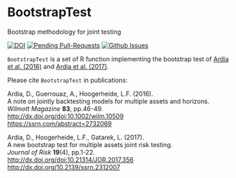 # BootstrapTest
Bootstrap methodology for joint testing

[![DOI](https://zenodo.org/badge/61378616.svg)](https://zenodo.org/badge/latestdoi/61378616)
[![Pending Pull-Requests](http://githubbadges.herokuapp.com/ArdiaD/BootstrapTest/pulls.svg?style=flat)](https://github.com/ArdiaD/BootstrapTest/pulls)
[![Github Issues](http://githubbadges.herokuapp.com/ArdiaD/BootstrapTest/issues.svg)](https://github.com/ArdiaD/BootstrapTest/issues)

`BootstrapTest` is a set of R function implementing the bootstrap test of
[Ardia et al. (2016)](http://dx.doi.org/doi:10.1002/wilm.10509) and [Ardia et al. (2017)](http://dx.doi.org/doi:10.21314/JOR.2017.356).


Please cite `BootstrapTest` in publications:

Ardia, D., Guerrouaz, A., Hoogerheide, L.F. (2016).  
A note on jointly backtesting models for multiple assets and horizons.   
_Wilmott Magazine_ **83**, pp.46-49.  
http://dx.doi.org/doi:10.1002/wilm.10509    
https://ssrn.com/abstract=2732069  

Ardia, D., Hoogerheide, L.F., Gatarek, L. (2017).  
A new bootstrap test for multiple assets joint risk testing.  
_Journal of Risk_ **19**(4), pp.1-22.   
http://dx.doi.org/doi:10.21314/JOR.2017.356  
http://dx.doi.org/10.2139/ssrn.2312007

